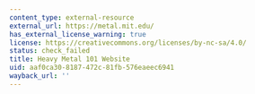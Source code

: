 ```yaml
---
content_type: external-resource
external_url: https://metal.mit.edu/
has_external_license_warning: true
license: https://creativecommons.org/licenses/by-nc-sa/4.0/
status: check_failed
title: Heavy Metal 101 Website
uid: aaf0ca30-8187-472c-81fb-576eaeec6941
wayback_url: ''
---
```

